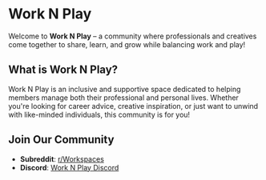 

# Work N Play

Welcome to **Work N Play** – a community where professionals and creatives come together to share, learn, and grow while balancing work and play!

## What is Work N Play?

Work N Play is an inclusive and supportive space dedicated to helping members manage both their professional and personal lives. Whether you're looking for career advice, creative inspiration, or just want to unwind with like-minded individuals, this community is for you!

## Join Our Community

- **Subreddit**: [r/Workspaces](https://www.reddit.com/r/Workspaces)  
- **Discord**: [Work N Play Discord](https://discord.gg/3RqN989rDU)

